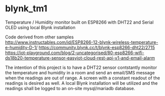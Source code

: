 # blynk_tm1
Temperature / Humidity monitor built on ESP8266 with DHT22 and Serial OLED using local Blynk installation

Code derived from other samples
http://www.instructables.com/id/ESP8266-12-blynk-wireless-temperature-e-humidity-D-1/
https://community.blynk.cc/t/blynk-esp8266-dht22/2715
https://iot-playground.com/blog/2-uncategorised/80-esp8266-wifi-ds18b20-temperature-sensor-easyiot-cloud-rest-api-v1-and-email-alarm

The intention of this project is to have a DHT22 sensor contstantly monitor the temperature and humidity in a room and send an email/SMS
message when the readings are out of range. A screen with a constant readout of the readings is desired as well. A local Blynk 
installation will be utilized and the readings shall be logged to an on-site mysql/mariadb database.
